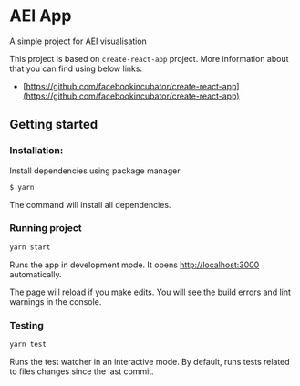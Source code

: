 # AEI App

A simple project for AEI visualisation


This project is based on `create-react-app` project. More information about that you can find using below links:

* [https://github.com/facebookincubator/create-react-app](https://github.com/facebookincubator/create-react-app)


## Getting started

### Installation:

Install dependencies using package manager

```sh
$ yarn
```
The command will install all dependencies.

### Running project

```sh
yarn start
```

Runs the app in development mode.
It opens [http://localhost:3000](http://localhost:3000) automatically.

The page will reload if you make edits.
You will see the build errors and lint warnings in the console.

### Testing

```sh
yarn test
```

Runs the test watcher in an interactive mode.
By default, runs tests related to files changes since the last commit.
